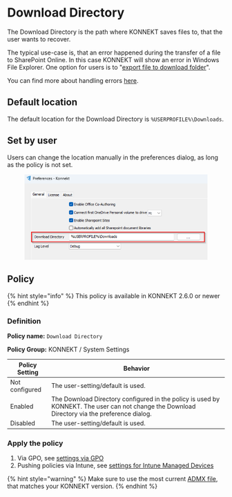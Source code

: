 # Download Directory

The Download Directory is the path where KONNEKT saves files to, that the user wants to recover.&#x20;

The typical use-case is, that an error happened during the transfer of a file to SharePoint Online. In this case KONNEKT will show an error in Windows File Explorer. One option for users is to "[export file to download folder](../../troubleshooting/how-to-deal-with-error-s.md)".

You can find more about handling errors [here](../../troubleshooting/access-token-issues/error-message-about-missing-token.md).

## Default location

The default location for the Download Directory is `%USERPROFILE%\Downloads`.

## Set by user

Users can change the location manually in the preferences dialog, as long as the policy is not set.

<figure><img src="../../../.gitbook/assets/image (49).png" alt=""><figcaption></figcaption></figure>

## Policy

{% hint style="info" %}
This policy is available in KONNEKT 2.6.0 or newer
{% endhint %}

### **Definition**

**Policy name:** `Download Directory`

**Policy Group:** KONNEKT / System Settings

| Policy Setting | Behavior                                                                                                                                      |
| -------------- | --------------------------------------------------------------------------------------------------------------------------------------------- |
| Not configured | The user-setting/default is used.                                                                                                             |
| Enabled        | The Download Directory configured in the policy is used by KONNEKT. The user can not change the Download Directory via the preference dialog. |
| Disabled       | The user-setting/default is used.                                                                                                             |

### **Apply the policy**

1. Via GPO, see [settings via GPO](../management-options/settings-via-gpo.md)
2. Pushing policies via Intune, see [settings for Intune Managed Devices](../management-options/setting-for-intune-managed-devices-1/)

{% hint style="warning" %}
Make sure to use the most current [ADMX file](../management-options/settings-via-gpo.md#admx-file), that matches your KONNEKT version.
{% endhint %}
